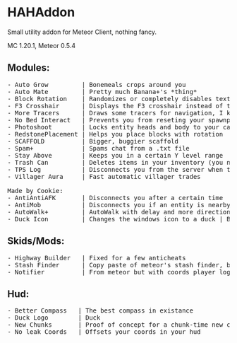 # HAHAddon

Small utility addon for Meteor Client, nothing fancy.

MC 1.20.1, Meteor 0.5.4

## Modules:
<pre>
- Auto Grow         | Bonemeals crops around you
- Auto Mate         | Pretty much Banana+'s *thing*
- Block Rotation    | Randomizes or completely disables texture rotations
- F3 Crosshair      | Displays the F3 crosshair instead of the normal one
- More Tracers      | Draws some tracers for navigation, I know it's bad
- No Bed Interact   | Prevents you from reseting your spawnpoint, or blowing up
- Photoshoot        | Locks entity heads and body to your camera or specific pitch/yaw
- RedstonePlacement | Helps you place blocks with rotation
- SCAFFOLD          | Bigger, buggier scaffold
- Spam+             | Spams chat from a .txt file
- Stay Above        | Keeps you in a certain Y level range
- Trash Can         | Deletes items in your inventory (you need the addon just for this)
- TPS Log           | Disconnects you from the server when tps drops
- Villager Aura     | Fast automatic villager trades

Made by Cookie:
- AntiAntiAFK       | Disconnects you after a certain time
- AntiMob           | Disconnects you if an entity is nearby
- AutoWalk+         | AutoWalk with delay and more directions
- Duck Icon         | Changes the windows icon to a duck | Broken RN
</pre>

## Skids/Mods:
<pre>
- Highway Builder   | Fixed for a few anticheats 
- Stash Finder      | Copy paste of meteor's stash finder, but with regular blocks
- Notifier          | From meteor but with coords player logger
</pre>

## Hud:
<pre>
- Better Compass   | The best compass in existance
- Duck Logo        | Duck
- New Chunks       | Proof of concept for a chunk-time new chunks, doesn't work, unfinished
- No leak Coords   | Offsets your coords in your hud
</pre>
